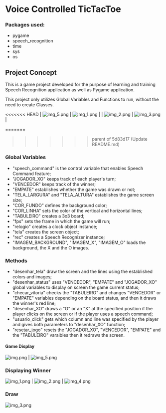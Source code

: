 # Voice Controlled TicTacToe
 
### Packages used:
+ pygame
+ speech_recognition
+ time
+ sys
+ os


## Project Concept
<p>This is a game project developed for the purpose of learning and training Speech Recognition
application as well as Pygame application.</p>

<p>This project only utilizes Global Variables and Functions to run, without the need
to create Classes.</p>


<<<<<<< HEAD
| ![img_5.png](img_5.png) | ![img_1.png](img_1.png) |
| ![img_2.png](img_2.png) | ![img_3.png](img_3.png) |


=======
>>>>>>> parent of 5d83d17 (Update README.md)
### Global Variables

+ "speech_command" is the control variable that enables Speech Command feature;
+ "JOGADOR_XO" keeps track of each player's turn;
+ "VENCEDOR" keeps track of the winner;
+ "EMPATE" establishes whether the game was drawn or not;
+ "TELA_LARGURA" and "TELA_ALTURA" establishes the game screen size;
+ "COR_FUNDO" defines the background color;
+ "COR_LINHA" sets the color of the vertical and horizontal lines;
+ "TABULEIRO" creates a 3x3 board;
+ "fps" sets the frame in which the game will run;
+ "relogio" creates a clock object instance;
+ "tela" creates the screen object;
+ "rec" creates a Speech Recognizer instance;
+ "IMAGEM_BACKGROUND", "IMAGEM_X", "IMAGEM_O" loads the background, the X and the O images.


### Methods

+ "desenhar_tela" draw the screen and the lines using the established colors and images;
+ "desenhar_status" uses "VENCEDOR", "EMPATE" and "JOGADOR_XO" global variables
to display on screen the game current status;
+ "checar_vitoria" checks the "TABULEIRO" and changes "VENCEDOR" or "EMPATE" variables
depending on the board status, and then it draws the winner's red line;
+ "desenhar_XO" draws a "O" or an "X" at the specified position if the player clicks
on the screen or if the player uses a speech command;
+ "usuario_click" gets which column and line was specified by the player and gives
both parameters to "desenhar_XO" function;
+ "resetar_jogo" resets the "JOGADOR_XO", "VENCEDOR", "EMPATE" and the "TABULEIRO" varaibles
then it redraws the screen.


#### Game Display
![img.png](img.png) | ![img_5.png](img_5.png)

### Displaying Winner
![img_1.png](img_1.png) | ![img_2.png](img_2.png) | ![img_4.png](img_4.png)

### Draw
![img_3.png](img_3.png)